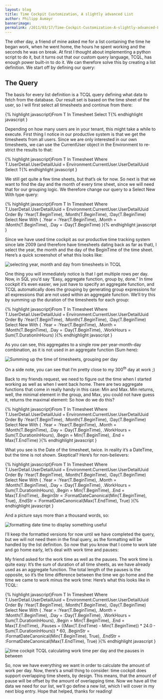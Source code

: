 ```yaml
---
layout: blog
title: Time Cockpit Customization, A slightly advanced List 
author: Philipp Aumayr
bannerimage: 
permalink: /2011/03/17/Time-Cockpit-Customization-A-slightly-advanced-List-
---
```


<p xmlns="http://www.w3.org/1999/xhtml">The other day, a friend of mine asked me for a list containing the time he began work, when he went home, the hours he spent working and the seconds he was on break. At first I thought about implementing a python script to do it, but it turns out that our custom query language, TCQL, has enough power built-in to do it. We can therefore solve this by creating a list definition. We start off by defining our query:</p><h2 xmlns="http://www.w3.org/1999/xhtml">The Query</h2><p xmlns="http://www.w3.org/1999/xhtml">
  <span lang="EN-US">The basis for every list definition is a TCQL query defining what data to fetch from the database. Our result set is based on the time sheet of the user, so I will first select all timesheets and continue from there:</span>
</p>{% highlight javascript}From T In Timesheet Select T{% endhighlight javascript }<p xmlns="http://www.w3.org/1999/xhtml">
  <span lang="EN-US">Depending on how many users are in your tenant, this might take a while to execute. First thing I notice in our productive system is that we get the timesheets from all users. Since we are only interested in our own timesheets, we can use the CurrentUser object in the Environment to restrict the results to that:</span>
</p>{% highlight javascript}From T In Timesheet&#xA;Where T.UserDetail.UserDetailUuid = Environment.CurrentUser.UserDetailUuid&#xA;Select T{% endhighlight javascript }<p xmlns="http://www.w3.org/1999/xhtml">We still get quite a few time sheets, but that’s ok for now. So next is that we want to find the day and the month of every time sheet, since we will need that for our grouping logic. We therefore change our query to a Select New With type query:</p>{% highlight javascript}From T In Timesheet&#xA;Where T.UserDetail.UserDetailUuid = Environment.CurrentUser.UserDetailUuid&#xA;Order By :Year(T.BeginTime), :Month(T.BeginTime), :Day(T.BeginTime)&#xA;Select New With&#xA;{&#xA;    .Year = :Year(T.BeginTime),&#xA;    .Month = :Month(T.BeginTime),&#xA;    .Day = :Day(T.BeginTime)&#xA;}{% endhighlight javascript }<p xmlns="http://www.w3.org/1999/xhtml">Since we have used time cockpit as our productive time tracking system since late 2009 (and therefore have timesheets dating back as far as that), I select the year, the month and the day of the BeginTime of the time sheet. Here’s a quick screenshot of what this looks like:</p><p xmlns="http://www.w3.org/1999/xhtml">
  <img alt="selecting year, month and day from timesheets in TCQL" src="{{site.baseurl}}/images/blog/2011/03/customization_a_simple_list_1.png" class="     " />
</p><p xmlns="http://www.w3.org/1999/xhtml">One thing you will immediately notice is that I get multiple rows per day. Now, in SQL you’d say “Easy, aggregate function, group by, done.” In time cockpit it’s even easier, we just have to specify an aggregate function, and TCQL automatically does the grouping by generating group expressions for all expressions that are not used within an aggregate function. We’ll try this by summing up the duration of the timesheets for each group:</p>{% highlight javascript}From T In Timesheet&#xA;Where T.UserDetail.UserDetailUuid = Environment.CurrentUser.UserDetailUuid&#xA;Order By :Year(T.BeginTime), :Month(T.BeginTime), :Day(T.BeginTime)&#xA;Select New With&#xA;{&#xA;    .Year = :Year(T.BeginTime),&#xA;    .Month = :Month(T.BeginTime),&#xA;    .Day = :Day(T.BeginTime),&#xA;    .WorkHours = Sum(T.DurationInHours)&#xA;}{% endhighlight javascript }<p xmlns="http://www.w3.org/1999/xhtml">As you can see, this aggregates to a single row per year-month-day combination, as it is not used in an aggregate function (Sum here):</p><p xmlns="http://www.w3.org/1999/xhtml">
  <img alt="Summing up the time of timesheets, grouping per day" src="{{site.baseurl}}/images/blog/2011/03/customization_a_simple_list_2.png" class="   mceC1Focused mceC1Focused mceC1Focused mceC1Focused mceC1Focused mceC1Focused mceC1Focused mceC1Focused" />
</p><p xmlns="http://www.w3.org/1999/xhtml">On a side note, you can see that I’m pretty close to my 300<sup>th</sup> day at work ;)</p><p xmlns="http://www.w3.org/1999/xhtml">Back to my friends request, we need to figure out the time when I started working as well as when I went back home. There are two aggregate functions that come in really handy in this case: Min and Max. Min returns, well, the minimal element in the group, and Max, you could not have guess it, returns the maximal element: So how do we do this?</p>{% highlight javascript}From T In Timesheet&#xA;Where T.UserDetail.UserDetailUuid = Environment.CurrentUser.UserDetailUuid&#xA;Order By :Year(T.BeginTime), :Month(T.BeginTime), :Day(T.BeginTime)&#xA;Select New With&#xA;{&#xA;    .Year = :Year(T.BeginTime),&#xA;    .Month = :Month(T.BeginTime),&#xA;    .Day = :Day(T.BeginTime),&#xA;    .WorkHours = Sum(T.DurationInHours),&#xA;    .Begin = Min(T.BeginTime),&#xA;    .End = Max(T.EndTime)&#xA;}{% endhighlight javascript }<p xmlns="http://www.w3.org/1999/xhtml">What you see is the Date of the timesheet, twice. In reality it’s a DateTime, but the time is not shown. Skeptical? Here’s for non-believers:</p>{% highlight javascript}From T In Timesheet&#xA;Where T.UserDetail.UserDetailUuid = Environment.CurrentUser.UserDetailUuid&#xA;Order By :Year(T.BeginTime), :Month(T.BeginTime), :Day(T.BeginTime)&#xA;Select New With&#xA;{&#xA;    .Year = :Year(T.BeginTime),&#xA;    .Month = :Month(T.BeginTime),&#xA;    .Day = :Day(T.BeginTime),&#xA;    .WorkHours = Sum(T.DurationInHours),&#xA;    .Begin = Min(T.BeginTime),&#xA;    .End = Max(T.EndTime),&#xA;    .BeginStr = :FormatDateCanonical(Min(T.BeginTime), True),&#xA;    .EndStr = :FormatDateCanonical(Max(T.EndTime), True)&#xA;}{% endhighlight javascript }<p xmlns="http://www.w3.org/1999/xhtml">And a picture says more than a thousand words, so:</p><p xmlns="http://www.w3.org/1999/xhtml">
  <img alt="formatting date time to display something useful" src="{{site.baseurl}}/images/blog/2011/03/customization_a_simple_list_3.png" />
</p><p xmlns="http://www.w3.org/1999/xhtml">I’ll keep the formatted versions for now until we have completed the query, but we will not need them in the final query, as the formatting will be handled by the list definition. So now that you know that I come to work late and go home early, let’s deal with work time and pauses:</p><p xmlns="http://www.w3.org/1999/xhtml">My friend asked for the work time as well as the pauses. The work time is quite easy: It’s the sum of duration of all time sheets, as we have already used as an aggregate function. The total length of the pauses is the opposite, so it’s the time difference between the time we go home and the time we came to work minus the work time: Here’s what this looks like in TCQL:</p>{% highlight javascript}From T In Timesheet &#xA;Where T.UserDetail.UserDetailUuid = Environment.CurrentUser.UserDetailUuid &#xA;Order By :Year(T.BeginTime), :Month(T.BeginTime), :Day(T.BeginTime) &#xA;Select New With &#xA;{ &#xA;    .Year = :Year(T.BeginTime), &#xA;    .Month = :Month(T.BeginTime), &#xA;    .Day = :Day(T.BeginTime), &#xA;    .WorkHours = Sum(T.DurationInHours), &#xA;    .Begin = Min(T.BeginTime), &#xA;    .End = Max(T.EndTime), &#xA;    .Pauses = ((Max(T.EndTime) - Min(T.BeginTime)) * 24.0 - Sum(T.DurationInHours)) * 60, &#xA;    .BeginStr = :FormatDateCanonical(Min(T.BeginTime), True), &#xA;    .EndStr = :FormatDateCanonical(Max(T.EndTime), True) &#xA;}{% endhighlight javascript }<p xmlns="http://www.w3.org/1999/xhtml">
  <img alt="time cockpit TCQL calculating work time per day and the pauses in between" src="{{site.baseurl}}/images/blog/2011/03/customization_a_simple_list_4.png" />
</p><p xmlns="http://www.w3.org/1999/xhtml">So, now we have everything we want in order to calculate the amount of work per day. Now, there’s a small thing to consider: time cockpit does support overlapping time sheets, by design. This means, that the amount of pause will be offset by the amount of overlapping time. Now we have all the data we need for our list, we'll go define a new list, which I will cover in my next blog entry. Hope that helped, thanks for reading!</p>
